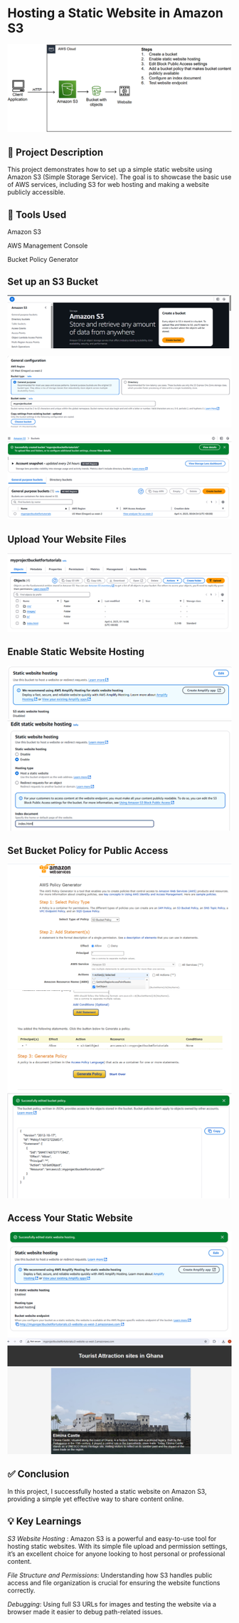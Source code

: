 # Hosting a Static Website in Amazon S3

![Amazon S3](./images/websites3.png)

## 📌 Project Description
This project demonstrates how to set up a simple static website using Amazon S3 (Simple Storage Service). The goal is to showcase the basic use of AWS services, including S3 for web hosting and making a website publicly accessible.

## 🧰 Tools Used
Amazon S3

AWS Management Console

Bucket Policy Generator

## Set up an S3 Bucket

![Amazon S3](./images/createbucket.png) 

![Amazon S3](./images/bucketname.png) 

![Amazon S3](./images/createdbucket.png) 

## Upload Your Website Files
![Amazon S3](./images/uploadwebdocs.png)

## Enable Static Website Hosting
![Amazon S3](./images/disablestatic.png)
![Amazon S3](./images/enablestatic.png)

## Set Bucket Policy for Public Access
![Amazon S3](./images/genpolicy1.png)
![Amazon S3](./images/genpolicy2.png)
![Amazon S3](./images/succespolicy.png)

## Access Your Static Website
![Amazon S3](./images/bucketendpoint.png)
![Amazon S3](./images/websitesucess.png)


## ✅ Conclusion
In this project, I successfully hosted a static website on Amazon S3, providing a simple yet effective way to share content online. 

##  💡 Key Learnings 
*S3 Website Hosting* : Amazon S3 is a powerful and easy-to-use tool for hosting static websites. With its simple file upload and permission settings, it’s an excellent choice for anyone looking to host personal or professional content.

*File Structure and Permissions*: Understanding how S3 handles public access and file organization is crucial for ensuring the website functions correctly.

*Debugging*: Using full S3 URLs for images and testing the website via a browser made it easier to debug path-related issues.